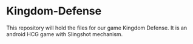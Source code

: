 # Kingdom-Defense
This repository will hold the files for our game Kingdom Defense. It is an android HCG game with Slingshot mechanism.
